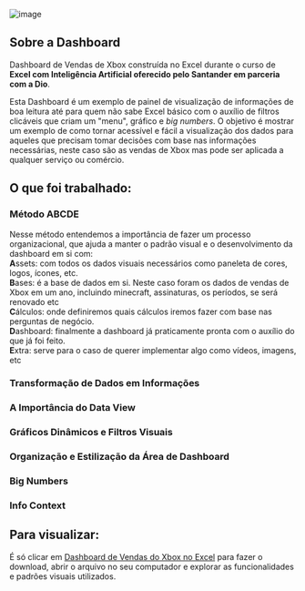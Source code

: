 ![image](https://github.com/user-attachments/assets/d1f47db6-c7a6-4006-9956-87b1fcba252e)
## Sobre a Dashboard
Dashboard de Vendas de Xbox construída no Excel durante o curso de **Excel com Inteligência Artificial oferecido pelo Santander em parceria com a Dio**.  

Esta Dashboard é um exemplo de painel de visualização de informações de boa leitura até para quem não sabe Excel básico com o auxílio de filtros clicáveis 
que criam um "menu", gráfico e _big numbers_. O objetivo é mostrar um exemplo de como tornar acessível e fácil a visualização dos dados para aqueles que precisam tomar
decisões com base nas informações necessárias, neste caso são as vendas de Xbox mas pode ser aplicada a qualquer serviço ou comércio.  
## O que foi trabalhado:  
### Método ABCDE
Nesse método entendemos a importância de fazer um processo organizacional, que ajuda a manter o padrão visual e o desenvolvimento da dashboard em si com:  
**A**ssets: com todos os dados visuais necessários como paneleta de cores, logos, ícones, etc.  
**B**ases: é a base de dados em si. Neste caso foram os dados de vendas de Xbox em um ano, incluindo minecraft, assinaturas, os períodos, se será renovado etc  
**C**álculos: onde definiremos quais cálculos iremos fazer com base nas perguntas de negócio.  
**D**ashboard: finalmente a dashboard já praticamente pronta com o auxílio do que já foi feito.  
**E**xtra: serve para o caso de querer implementar algo como vídeos, imagens, etc  
### Transformação de Dados em Informações  
### A Importância do Data View  
### Gráficos Dinâmicos e Filtros Visuais  
### Organização e Estilização da Área de Dashboard  
### Big Numbers  
### Info Context  
## Para visualizar:  
É só clicar em [Dashboard de Vendas do Xbox no Excel]((https://github.com/eusouabruna/Dashboard_Vendas_Xbox_Excel/blob/main/Dashboard%20de%20Vendas%20do%20Xbox%20no%20Excel.xlsx)) 
para fazer o download, abrir o arquivo no seu computador e explorar as funcionalidades e padrões visuais utilizados.
